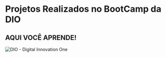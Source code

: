 # Projetos Realizados no BootCamp da DIO
## AQUI VOCÊ APRENDE!
![DIO - Digital Innovation One](https://play-lh.googleusercontent.com/ARhIgOVW2qN3zKv1i6GqQNyOBR5okA5QaidO5NjZ2fT7jaBMa8BLI1yMOh2JSf15Sjk)
